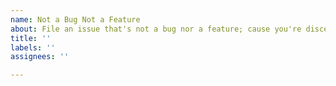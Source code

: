 ```yaml
---
name: Not a Bug Not a Feature
about: File an issue that's not a bug nor a feature; cause you're discerning.
title: ''
labels: ''
assignees: ''

---
```



